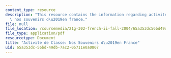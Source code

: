 ```yaml
---
content_type: resource
description: "This resource contains the information regarding activite de classe\
  \ nos souvenirs d\u2019en france."
file: null
file_location: /coursemedia/21g-302-french-ii-fall-2004/65a353dc56bd49db7ac205711e0a0807_MIT21G_302_F04_France_E.pdf
file_type: application/pdf
resourcetype: Document
title: "Activite de Classe: Nos Souvenirs d\u2019en France"
uid: 65a353dc-56bd-49db-7ac2-05711e0a0807
---
```

